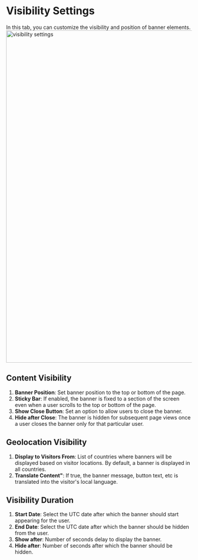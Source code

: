# Visibility Settings

In this tab, you can customize the visibility and position of banner elements.
<img src="https://raw.githubusercontent.com/profy-shopify/profy-shopify.github.io/main/assets/page7/visibility_settings.png" alt="visibility settings" width="900"/>

## Content Visibility

1. **Banner Position**: Set banner position to the top or bottom of the page.
2. **Sticky Bar**: If enabled, the banner is fixed to a section of the screen even when a user scrolls to the top or bottom of the page.
3. **Show Close Button**: Set an option to allow users to close the banner.
4. **Hide after Close**: The banner is hidden for subsequent page views once a user closes the banner only for that particular user.

## Geolocation Visibility

1. **Display to Visitors From**: List of countries where banners will be displayed based on visitor locations. By default, a banner is displayed in all countries.
2. **Translate Content"**: If true, the banner message, button text, etc is translated into the visitor's local language.  

## Visibility Duration

1. **Start Date**: Select the UTC date after which the banner should start appearing for the user.
2. **End Date**: Select the UTC date after which the banner should be hidden from the user.
3. **Show after**: Number of seconds delay to display the banner.
4. **Hide after**: Number of seconds after which the banner should be hidden.